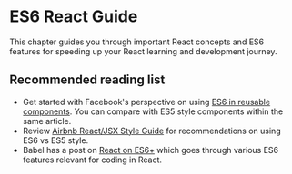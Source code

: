 # ES6 React Guide

This chapter guides you through important React concepts and ES6 features
for speeding up your React learning and development journey.

## Recommended reading list

- Get started with Facebook's perspective on using [ES6 in reusable components][1]. You can compare with ES5 style components within the same article.
- Review [Airbnb React/JSX Style Guide][2] for recommendations on using ES6 vs ES5 style.
- Babel has a post on [React on ES6+][3] which goes through various ES6 features relevant for coding in React.



[1]: https://facebook.github.io/react/docs/reusable-components.html#es6-classes
[2]: https://github.com/airbnb/javascript/tree/master/react
[3]: https://babeljs.io/blog/2015/06/07/react-on-es6-plus
